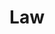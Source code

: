 ---
layout: classification
title: Law
image: /img/previewimg.png
featured: false
applications: false
tags:
#  - abc
#  - cde
#  - xyz
classification_partners:
  - type: Classification Supporter
    list:
      - name: Rotary
        img: /img/rotary.png
      - name: Rotaract
        img: /img/rotaract.png
description:
  Law is a system of rules created and enforced through social or governmental institutions to regulate behavior, with its precise definition a matter of longstanding debate. It is described as a science and the art of justice. In India, the Law of the Land is also the Ruler of the Land, hence also termed as 'The Rule of Law'. Get opportunities to get service experience under the experts in the field.
# mentors:
#   - name: Testing Name
#     company: Company
#     img: /img/t1.png
#     social:
#       linkedin: https://www.linkedin.com/in/zeospec/
#       twitter: https://twitter.com/ZeoSpec
#       facebook: https://www.facebook.com/zeospec/
#       instagram: https://www.instagram.com/ZeoSpec/
#     introduction: The objective of the game is to get 3 sets of properties in distinct colors. The first player to 3 sets wins the game. There are some action cards, which let you get money/properties from other players. Important action cards, relevant for this post
---